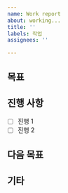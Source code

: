 ```yaml
---
name: Work report
about: working...
title: ''
labels: 작업
assignees: ''

---
```


## 목표

## 진행 사항

- [ ] 진행 1
- [ ] 진행 2

## 다음 목표

## 기타
